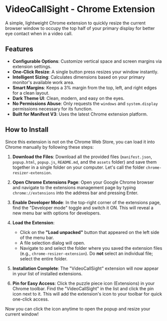 # VideoCallSight - Chrome Extension

A simple, lightweight Chrome extension to quickly resize the current browser window to occupy the top half of your primary display for better eye contact when in a video call.

## Features

-   **Configurable Options**: Customize vertical space and screen margins via extension settings.
-   **One-Click Resize**: A single button press resizes your window instantly.
-   **Intelligent Sizing**: Calculates dimensions based on your primary monitor's available work area.
-   **Smart Margins**: Keeps a 3% margin from the top, left, and right edges for a clean layout.
-   **Dark Theme UI**: Clean, modern, and easy on the eyes.
-   **No Permissions Abuse**: Only requests the `windows` and `system.display` permissions necessary for its function.
-   **Built for Manifest V3**: Uses the latest Chrome extension platform.

## How to Install

Since this extension is not on the Chrome Web Store, you can load it into Chrome manually by following these steps:

1.  **Download the Files**: Download all the provided files (`manifest.json`, `popup.html`, `popup.js`, `README.md`, and the `assets` folder) and save them together in a single folder on your computer. Let's call the folder `chrome-resizer-extension`.

2.  **Open Chrome Extensions Page**: Open your Google Chrome browser and navigate to the extensions management page by typing `chrome://extensions` into the address bar and pressing Enter.

3.  **Enable Developer Mode**: In the top-right corner of the extensions page, find the "Developer mode" toggle and switch it ON. This will reveal a new menu bar with options for developers.

    

4.  **Load the Extension**:
    -   Click on the **"Load unpacked"** button that appeared on the left side of the menu bar.
    -   A file selection dialog will open.
    -   Navigate to and select the folder where you saved the extension files (e.g., `chrome-resizer-extension`). Do **not** select an individual file; select the entire folder.

5.  **Installation Complete**: The "VideoCallSight" extension will now appear in your list of installed extensions.

6.  **Pin for Easy Access**: Click the puzzle piece icon (Extensions) in your Chrome toolbar. Find the "VideoCallSight" in the list and click the pin icon next to it. This will add the extension's icon to your toolbar for quick one-click access.

Now you can click the icon anytime to open the popup and resize your current window!
